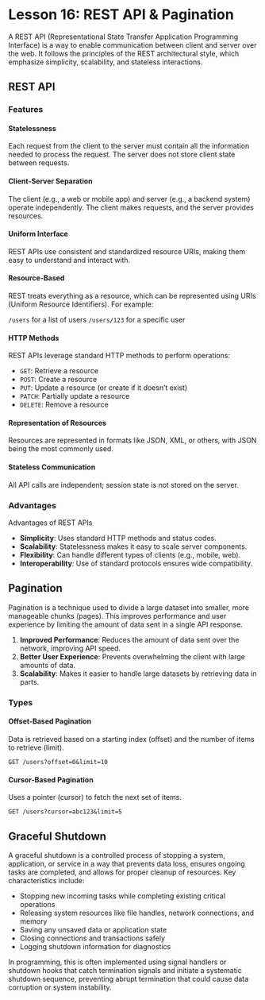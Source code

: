 # Lesson 16: REST API & Pagination

A REST API (Representational State Transfer Application Programming Interface) is a way to enable communication between
client and server over the web. It follows the principles of the REST architectural style, which emphasize simplicity,
scalability, and stateless interactions.

## REST API

### Features

#### Statelessness

Each request from the client to the server must contain all the information needed to process the request. The server
does not store client state between requests.

#### Client-Server Separation

The client (e.g., a web or mobile app) and server (e.g., a backend system) operate independently. The client makes
requests, and the server provides resources.

#### Uniform Interface

REST APIs use consistent and standardized resource URIs, making them easy to understand and interact with.

#### Resource-Based

REST treats everything as a resource, which can be represented using URIs (Uniform Resource Identifiers). For example:

`/users` for a list of users
`/users/123` for a specific user

#### HTTP Methods

REST APIs leverage standard HTTP methods to perform operations:

- `GET`: Retrieve a resource
- `POST`: Create a resource
- `PUT`: Update a resource (or create if it doesn’t exist)
- `PATCH`: Partially update a resource
- `DELETE`: Remove a resource

#### Representation of Resources

Resources are represented in formats like JSON, XML, or others, with JSON being the most commonly used.

#### Stateless Communication

All API calls are independent; session state is not stored on the server.

### Advantages

Advantages of REST APIs

- **Simplicity**: Uses standard HTTP methods and status codes.
- **Scalability**: Statelessness makes it easy to scale server components.
- **Flexibility**: Can handle different types of clients (e.g., mobile, web).
- **Interoperability**: Use of standard protocols ensures wide compatibility.

## Pagination

Pagination is a technique used to divide a large dataset into smaller, more manageable chunks (pages). This improves
performance and user experience by limiting the amount of data sent in a single API response.

1. **Improved Performance**: Reduces the amount of data sent over the network, improving API speed.
2. **Better User Experience**: Prevents overwhelming the client with large amounts of data.
3. **Scalability**: Makes it easier to handle large datasets by retrieving data in parts.

### Types

#### Offset-Based Pagination

Data is retrieved based on a starting index (offset) and the number of items to retrieve (limit).

```shell
GET /users?offset=0&limit=10
```

#### Cursor-Based Pagination

Uses a pointer (cursor) to fetch the next set of items.

```shell
GET /users?cursor=abc123&limit=5
```

## Graceful Shutdown

A graceful shutdown is a controlled process of stopping a system, application, or service in a way that prevents data
loss, ensures ongoing tasks are completed, and allows for proper cleanup of resources. Key characteristics include:

- Stopping new incoming tasks while completing existing critical operations
- Releasing system resources like file handles, network connections, and memory
- Saving any unsaved data or application state
- Closing connections and transactions safely
- Logging shutdown information for diagnostics

In programming, this is often implemented using signal handlers or shutdown hooks that catch termination signals and
initiate a systematic shutdown sequence, preventing abrupt termination that could cause data corruption or system
instability.
